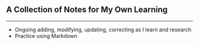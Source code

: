 ## A Collection of Notes for My Own Learning
---
- Ongoing adding, modifying, updating, correcting as I learn and research
- Practice using Markdown